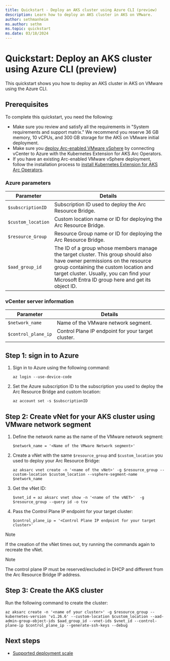 ```yaml
---
title: Quickstart - Deploy an AKS cluster using Azure CLI (preview)
description: Learn how to deploy an AKS cluster in AKS on VMware. 
author: sethmanheim
ms.author: sethm
ms.topic: quickstart
ms.date: 03/18/2024
---
```


# Quickstart: Deploy an AKS cluster using Azure CLI (preview)

This quickstart shows you how to deploy an AKS cluster in AKS on VMware using the Azure CLI.

## Prerequisites

To complete this quickstart, you need the following:

- Make sure you review and satisfy all the requirements in "System requirements and support matrix." We recommend you reserve 36 GB memory, 10 vCPUs, and 300 GB storage for the AKS on VMware initial deployment.
- Make sure you [deploy Arc-enabled VMware vSphere](/azure/azure-arc/vmware-vsphere/quick-start-connect-vcenter-to-arc-using-script) by connecting vCenter to Azure with the Kubernetes Extension for AKS Arc Operators.
- If you have an existing Arc-enabled VMware vSphere deployment, follow the installation process to [install Kubernetes Extension for AKS Arc Operators](aks-vmware-install-kubernetes-extension.md).

### Azure parameters

| Parameter        | Details                                                                                                                                                                                                                                                           |
|------------------|-------------------------------------------------------------------------------------------------------------------------------------------------------------------------------------------------------------------------------------------------------------------|
| `$subscriptionID`  | Subscription ID used to deploy the Arc Resource Bridge.                                                                                                                                                                                                           |
| `$custom_location` | Custom location name or ID for deploying the Arc Resource Bridge.                                                                                                                                                                                                 |
| `$resource_Group`  | Resource Group name or ID for deploying the Arc Resource Bridge.                                                                                                                                                                                                  |
| `$aad_group_id`    | The ID of a group whose members manage the target cluster. This group should also have owner permissions on the resource group containing the custom location and target cluster. Usually, you can find your Microsoft Entra ID group here and get its object ID. |

### vCenter server information

|     Parameter            |     Details                                      |
|--------------------------|------------------------------------------------------------|
|     `$network_name`        |     Name of the VMware network segment.                   |
|     `$control_plane_ip`    |     Control Plane IP endpoint for your target cluster.    |

## Step 1: sign in to Azure

1. Sign in to Azure using the following command:

   ```azurecli
   az login --use-device-code
   ```

1. Set the Azure subscription ID to the subscription you used to deploy the Arc Resource Bridge and custom location:

   ```azurecli
   az account set -s $subscriptionID
   ```

## Step 2: Create vNet for your AKS cluster using VMware network segment

1. Define the network name as the name of the VMware network segment:

   ```azurecli
   $network_name = '<Name of the VMware Network segment>'
   ```

1. Create a vNet with the same `$resource_group` and `$custom_location` you used to deploy your Arc Resource Bridge:

   ```azurecli
   az aksarc vnet create -n '<name of the vNet>' -g $resource_group --custom-location $custom_location --vsphere-segment-name $network_name
   ```

1. Get the vNet ID:

   ```azurecli
   $vnet_id = az aksarc vnet show -n '<name of the vNET>'  -g $resource_group --query id -o tsv
   ```

1. Pass the Control Plane IP endpoint for your target cluster:

   ```azurecli
   $control_plane_ip = '<Control Plane IP endpoint for your target cluster>'
   ```

> [!NOTE]
> If the creation of the vNet times out, try running the commands again to recreate the vNet.

> [!NOTE]
> The control plane IP must be reserved/excluded in DHCP and different from the Arc Resource Bridge IP address.

## Step 3: Create the AKS cluster

Run the following command to create the cluster:

```azurecli
az aksarc create -n '<name of your cluster>' -g $resource_group --kubernetes-version 'v1.26.6' --custom-location $custom_location --aad-admin-group-object-ids $aad_group_id --vnet-ids $vnet_id --control-plane-ip $control_plane_ip --generate-ssh-keys --debug
```

## Next steps

- [Supported deployment scale](aks-vmware-scale-requirements.md)
